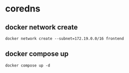 # coredns

## docker network create

```
docker network create --subnet=172.19.0.0/16 frontend
```

## docker compose up

```
docker compose up -d
```
